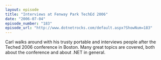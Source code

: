 ```yaml
---
layout: episode
title: "Interviews at Fenway Park TechEd 2006"
date: "2006-07-04"
episode_number: "183"
episode_url: "http://www.dotnetrocks.com/default.aspx?ShowNum=183"
---
```


Carl walks around with his trusty portable and interviews people after the Teched 2006 conference in Boston.  Many great topics are covered, both about the conference and about .NET in general.
